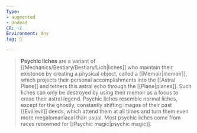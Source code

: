 ```yaml
---
Type:
- augmented
- Undead
CR: +2
Environment: Any
tag: 👹

---
```


> **Psychic liches** are a variant of [[Mechanics/Bestiary/Bestiary/Lich|liches]] who maintain their existence by creating a physical object, called a [[Memoir|memoir]], which projects their personal accomplishments into the [[Astral Plane]] and tethers this astral echo through the [[Plane|planes]]. Such liches can only be destroyed by using their memoir as a focus to erase their astral legend. Psychic liches resemble normal liches, except for the ghostly, constantly shifting images of their past [[Evil|evil]] deeds, which attend them at all times and turn them even more megalomaniacal than usual. Most psychic liches come from races renowned for [[Psychic magic|psychic magic]].







